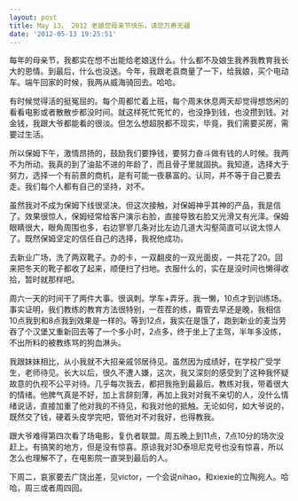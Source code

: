 ```yaml
---
layout: post
title: May 13， 2012 老娘您母亲节快乐，请您万寿无疆
date: '2012-05-13 19:25:51'
---
```



 每年的母亲节，我都实在想不出能给老娘送什么。什么都不及娘生我养我教育我长大的恩情。到最后，什么也没送。今年，我跟老袁商量了一下，给我娘，买个电动车。端午回家的时候，我两从威海骑回去。哈哈。

 有时候觉得活的挺冤屈的。每个周都忙着上班，每个周末休息两天却觉得想悠闲的看看电影或者散散步都没时间。就这样死忙死忙的，也没挣到钱，也没攒到钱。对金钱，我跟大爷都能看的很淡。但怎么想超脱都不现实，毕竟，我们需要买房，需要过生活。

 所以保姆下午，激情昂扬的，鼓励我们要挣钱，要努力奋斗做有钱的人时候。我两不为所动。我真的到了油盐不进的年龄了，而且骨子里就固执。我知道，选择大于努力，选择一个有前景的商机，是有可能一夜暴富的。认同，并不等于自己要去走。我们每个人都有自己的坚持，对不。

 虽然我对不成为保姆下线很坚决。但这次接触，对保姆神乎其神的产品，我是信了。效果很惊人，保姆经常给客户演示右脸，直接导致右脸又光滑又有光泽。保姆眼睛很大，眼角周围也多，右边寥寥几条对比左边几道大沟壑简直可以说太惊人了。既然保姆坚定的信任自己的选择，我祝他成功。

 去新业广场，洗了两双靴子。办的卡，一双翻皮的一双光面皮，一共花了20。回来把冬天的靴子都收了起来，顺便扫了扫地。衣服什么的，实在是没时间也懒得收拾，暂时就那样吧。

 周六一天的时间干了两件大事。很讽刺。学车+弄牙。我一懒，10点才到训练场。事实证明，我们教练的教育方法很特别，一茬茬的练，甭管去早还是晚，我相信10点我到和8点我到效果是一样的。等到12点，我实在是饿了，跑到新业的麦当劳吞了个汉堡又重新回去等了一个多小时，2点多，终于坐上了主驾，半年多没练，不出所料的被教练骂的狗血淋头。

 我跟妹妹相比，从小我就不大招亲戚邻居待见。虽然因为成绩好，在学校广受学生，老师待见。长大以后，很久不遭人嫌，这次，我又深刻的感受到了这种我怀疑故意的仇视不公平对待。几乎每次我去，都把我拖到最最后。教练对我，带着很大的情绪。他脾气真是不好，加上言辞刻薄，再加上我对对我不亲切的人，没什么情绪说话，直接加重了他对我的不待见，和我对他的抵触。无论如何，如大爷说的，既然交了钱，硬着头皮学完吧，管他对不对我好，也得教我。

 跟大爷难得第四次看了场电影，复仇者联盟。周五晚上到11点，7点10分的场次没赶上。有搞笑的地方，但是没有惊喜。原谅我对3D泰坦尼克号也没有惊喜，所以怎么也理解不了，在电影院一直哭到最后的人。

 下周二，哀家要去广饶出差，见victor，一个会说nihao，和xiexie的立陶宛人。哈哈，周三或者周四回。


